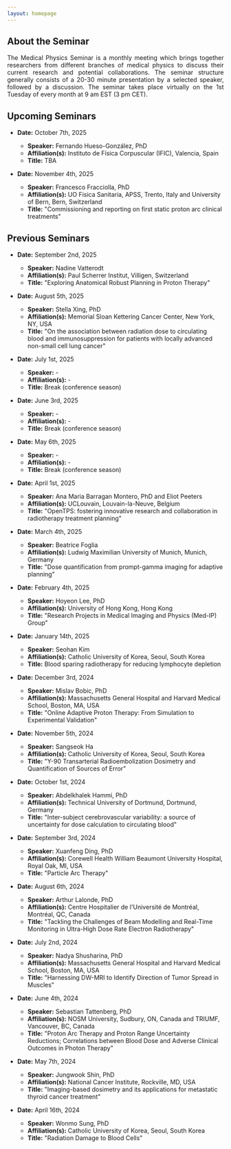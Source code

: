 ```yaml
---
layout: homepage
---
```


## About the Seminar

<div style="text-align: justify"> The Medical Physics Seminar is a monthly meeting which brings together researchers from different branches of medical physics to discuss their current research and potential collaborations. The seminar structure generally consists of a 20-30 minute presentation by a selected speaker, followed by a discussion. The seminar takes place virtually on the 1st Tuesday of every month at 9 am EST (3 pm CET). </div>


## Upcoming Seminars
 
- **Date:** October 7th, 2025
  - **Speaker:** Fernando Hueso-González, PhD
  - **Affiliation(s):** Instituto de Física Corpuscular (IFIC), Valencia, Spain
  - **Title:** TBA
 
- **Date:** November 4th, 2025
  - **Speaker:** Francesco Fracciolla, PhD
  - **Affiliation(s):** UO Fisica Sanitaria, APSS, Trento, Italy and University of Bern, Bern, Switzerland
  - **Title:** "Commissioning and reporting on first static proton arc clinical treatments"

## Previous Seminars

- **Date:** September 2nd, 2025
  - **Speaker:** Nadine Vatterodt
  - **Affiliation(s):** Paul Scherrer Institut, Villigen, Switzerland
  - **Title:** "Exploring Anatomical Robust Planning in Proton Therapy"

- **Date:** August 5th, 2025
  - **Speaker:** Stella Xing, PhD
  - **Affiliation(s):** Memorial Sloan Kettering Cancer Center, New York, NY, USA
  - **Title:** "On the association between radiation dose to circulating blood and immunosuppression for patients with locally advanced non-small cell lung cancer"
 
- **Date:** July 1st, 2025
  - **Speaker:** -
  - **Affiliation(s):** -
  - **Title:** Break (conference season)

- **Date:** June 3rd, 2025
  - **Speaker:** -
  - **Affiliation(s):** -
  - **Title:** Break (conference season)

- **Date:** May 6th, 2025
  - **Speaker:** -
  - **Affiliation(s):** -
  - **Title:** Break (conference season)

- **Date:** April 1st, 2025
  - **Speaker:** Ana Maria Barragan Montero, PhD and Eliot Peeters
  - **Affiliation(s):** UCLouvain, Louvain-la-Neuve, Belgium
  - **Title:** "OpenTPS: fostering innovative research and collaboration in radiotherapy treatment planning"

- **Date:** March 4th, 2025
  - **Speaker:** Beatrice Foglia
  - **Affiliation(s):** Ludwig Maximilian University of Munich, Munich, Germany
  - **Title:** "Dose quantification from prompt-gamma imaging for adaptive planning"

- **Date:** February 4th, 2025
  - **Speaker:** Hoyeon Lee, PhD
  - **Affiliation(s):** University of Hong Kong, Hong Kong
  - **Title:** "Research Projects in Medical Imaging and Physics (Med-IP) Group"

- **Date:** January 14th, 2025
  - **Speaker:** Seohan Kim
  - **Affiliation(s):** Catholic University of Korea, Seoul, South Korea
  - **Title:** Blood sparing radiotherapy for reducing lymphocyte depletion

- **Date:** December 3rd, 2024
  - **Speaker:** Mislav Bobic, PhD
  - **Affiliation(s):** Massachusetts General Hospital and Harvard Medical School, Boston, MA, USA
  - **Title:** "Online Adaptive Proton Therapy: From Simulation to Experimental Validation"

- **Date:** November 5th, 2024
  - **Speaker:** Sangseok Ha
  - **Affiliation(s):** Catholic University of Korea, Seoul, South Korea
  - **Title:** "Y-90 Transarterial Radioembolization Dosimetry and Quantification of Sources of Error"

- **Date:** October 1st, 2024
  - **Speaker:** Abdelkhalek Hammi, PhD
  - **Affiliation(s):** Technical University of Dortmund, Dortmund, Germany
  - **Title:** "Inter-subject cerebrovascular variability: a source of uncertainty for dose calculation to circulating blood" 

- **Date:** September 3rd, 2024
  - **Speaker:** Xuanfeng Ding, PhD
  - **Affiliation(s):** Corewell Health William Beaumont University Hospital, Royal Oak, MI, USA
  - **Title:** "Particle Arc Therapy" 

- **Date:** August 6th, 2024
  - **Speaker:** Arthur Lalonde, PhD
  - **Affiliation(s):** Centre Hospitalier de l'Université de Montréal, Montréal, QC, Canada
  - **Title:** "Tackling the Challenges of Beam Modelling and Real-Time Monitoring in Ultra-High Dose Rate Electron Radiotherapy"

- **Date:** July 2nd, 2024
  - **Speaker:** Nadya Shusharina, PhD
  - **Affiliation(s):** Massachusetts General Hospital and Harvard Medical School, Boston, MA, USA
  - **Title:** "Harnessing DW-MRI to Identify Direction of Tumor Spread in Muscles"

- **Date:** June 4th, 2024
  - **Speaker:** Sebastian Tattenberg, PhD
  - **Affiliation(s):** NOSM University, Sudbury, ON, Canada and TRIUMF, Vancouver, BC, Canada 
  - **Title:** "Proton Arc Therapy and Proton Range Uncertainty Reductions; Correlations between Blood Dose and Adverse Clinical Outcomes in Photon Therapy"

- **Date:** May 7th, 2024
  - **Speaker:** Jungwook Shin, PhD
  - **Affiliation(s):** National Cancer Institute, Rockville, MD, USA
  - **Title:** "Imaging-based dosimetry and its applications for metastatic thyroid cancer treatment"

- **Date:** April 16th, 2024
  - **Speaker:** Wonmo Sung, PhD
  - **Affiliation(s):** Catholic University of Korea, Seoul, South Korea
  - **Title:** "Radiation Damage to Blood Cells"
